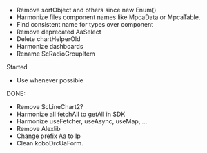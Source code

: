 - Remove sortObject and others since new Enum()
- Harmonize files component names like MpcaData or MpcaTable.
- Find consistent name for types over component
- Remove deprecated AaSelect
- Delete chartHelperOld
- Harmonize dashboards
- Rename ScRadioGroupItem

Started

- Use <TableInput/> whenever possible

DONE:

- Remove ScLineChart2?
- Harmonize all fetchAll to getAll in SDK
- Harmonize useFetcher, useAsync, useMap, ...
- Remove Alexlib
- Change prefix Aa to Ip
- Clean koboDrcUaForm. 
